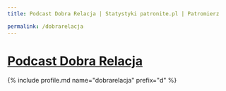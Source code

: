 ```yaml
---
title: Podcast Dobra Relacja | Statystyki patronite.pl | Patromierz

permalink: /dobrarelacja
---
```


# [Podcast Dobra Relacja](https://patronite.pl/dobrarelacja)

{% include profile.md name="dobrarelacja" prefix="d" %}
